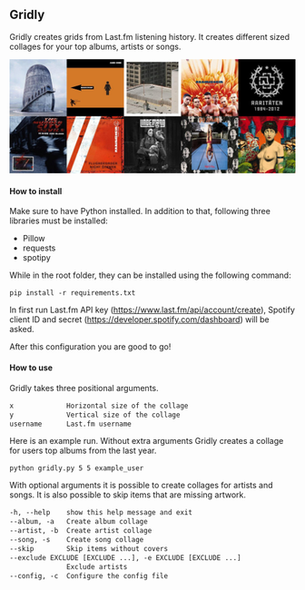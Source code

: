 ## Gridly
Gridly creates grids from Last.fm listening history. It creates different sized collages for your top albums, artists or songs.

![alt text](./examples/Album.jpeg)

#### How to install
Make sure to have Python installed. In addition to that, following three libraries must be installed:

- Pillow
- requests
- spotipy

While in the root folder, they can be installed using the following command:

    pip install -r requirements.txt

In first run Last.fm API key (https://www.last.fm/api/account/create), Spotify client ID and secret (https://developer.spotify.com/dashboard) will be asked.
 
After this configuration you are good to go!

#### How to use
Gridly takes three positional arguments.

    x             Horizontal size of the collage
    y             Vertical size of the collage
    username      Last.fm username

Here is an example run. Without extra arguments Gridly creates a collage for users top albums from the last year.

    python gridly.py 5 5 example_user

With optional arguments it is possible to create collages for artists and songs. It is also possible to skip items that are missing artwork.

    -h, --help    show this help message and exit
    --album, -a   Create album collage
    --artist, -b  Create artist collage
    --song, -s    Create song collage
    --skip        Skip items without covers
    --exclude EXCLUDE [EXCLUDE ...], -e EXCLUDE [EXCLUDE ...] 
                  Exclude artists
    --config, -c  Configure the config file

